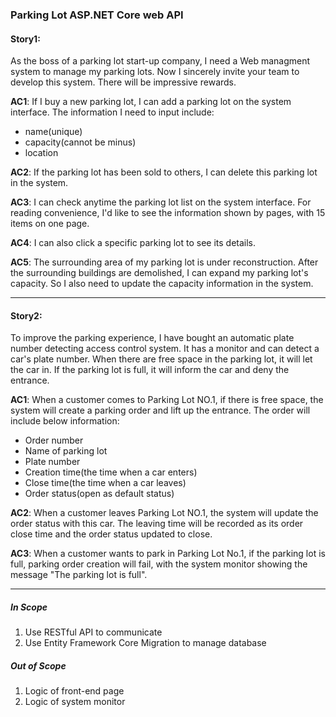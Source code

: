 ### Parking Lot ASP.NET Core web API
#### Story1: 

As the boss of a parking lot start-up company, I need a Web managment system to manage my parking lots. Now I sincerely invite your team to develop this system. There will be impressive rewards.

**AC1**: If I buy a new parking lot, I can add a parking lot on the system interface. The information I need to input include: 
 - name(unique)
 - capacity(cannot be minus)
 - location

**AC2**: If the parking lot has been sold to others, I can delete this parking lot in the system.

**AC3**: I can check anytime the parking lot list on the system interface. For reading convenience, I'd like to see the information shown by pages, with 15 items on one page.

**AC4**: I can also click a specific parking lot to see its details.

**AC5**: The surrounding area of my parking lot is under reconstruction. After the surrounding buildings are demolished, I can expand my parking lot's capacity. So I also need to update the capacity information in the system.

----------

#### Story2: 
To improve the parking experience, I have bought an automatic plate number detecting access control system. It has a monitor and can detect a car's plate number. When there are free space in the parking lot, it will let the car in. If the parking lot is full, it will inform the car and deny the entrance.

**AC1**: When a customer comes to Parking Lot NO.1, if there is free space, the system will create a parking order and lift up the entrance. The order will include below information: 
  - Order number
  - Name of parking lot
  - Plate number
  - Creation time(the time when a car enters)
  - Close time(the time when a car leaves)
  - Order status(open as default status)

**AC2**: When a customer leaves Parking Lot NO.1, the system will update the order status with this car. The leaving time will be recorded as its order close time and the order status updated to close.

**AC3**: When a customer wants to park in Parking Lot No.1, if the parking lot is full, parking order creation will fail, with the system monitor showing the message "The parking lot is full".

-------------

##### In Scope
1. Use RESTful API to communicate
2. Use Entity Framework Core Migration to manage database

##### Out of Scope
1. Logic of front-end page
2. Logic of system monitor
